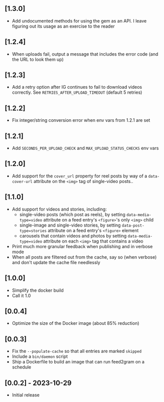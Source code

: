 ## [1.3.0]

* Add undocumented methods for using the gem as an API. I leave figuring out its
usage as an exercise to the reader

## [1.2.4]

* When uploads fail, output a message that includes the error code
(and the URL to look them up)

## [1.2.3]

* Add a retry option after IG continues to fail to download videos correctly. See `RETRIES_AFTER_UPLOAD_TIMEOUT` (default 5 retries)

## [1.2.2]

* Fix integer/string conversion error when env vars from 1.2.1 are set

## [1.2.1]

* Add `SECONDS_PER_UPLOAD_CHECK` and `MAX_UPLOAD_STATUS_CHECKS` env vars

## [1.2.0]

* Add support for the `cover_url` property for reel posts by way of a
`data-cover-url` attribute on the `<img>` tag of single-video posts..

## [1.1.0]

* Add support for videos and stories, including:
  * single-video posts (which post as reels), by setting `data-media-type=video`
  attribute on a feed entry's `<figure>`'s only `<img>` child
  * single-image and single-video stories, by setting `data-post-type=stories`
  attribute on a feed entry's `<figure>` element
  * carousels that contain videos and photos by setting `data-media-type=video`
  attribute on each `<img>` tag that contains a video
* Print much more granular feedback when publishing and in verbose mode
* When all posts are filtered out from the cache, say so (when verbose) and
don't update the cache file needlessly

## [1.0.0]

* Simplify the docker build
* Call it 1.0

## [0.0.4]

* Optimize the size of the Docker image (about 85% reduction)

## [0.0.3]

* Fix the `--populate-cache` so that all entries are marked `skipped`
* Include a `bin/daemon` script
* Ship a Dockerfile to build an image that can run feed2gram on a schedule

## [0.0.2] - 2023-10-29

- Initial release

